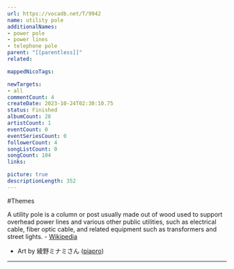 ```yaml
---
url: https://vocadb.net/T/9942
name: utility pole
additionalNames: 
- power pole
- power lines
- telephone pole
parent: "[[parentless]]"
related:

mappedNicoTags:

newTargets:
- all
commentCount: 4
createDate: 2023-10-24T02:30:10.75
status: Finished
albumCount: 28
artistCount: 1
eventCount: 0
eventSeriesCount: 0
followerCount: 4
songListCount: 0
songCount: 104
links: 

picture: true
descriptionLength: 352
---
```


#Themes

A utility pole is a column or post usually made out of wood used to support overhead power lines and various other public utilities, such as electrical cable, fiber optic cable, and related equipment such as transformers and street lights. - [Wikipedia](https://en.wikipedia.org/wiki/Utility_pole)

- Art by 綾野ミナミさん ([piapro](https://piapro.jp/t/_MM9))

---

